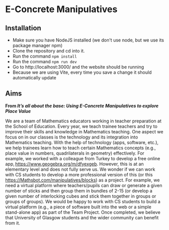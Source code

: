 # E-Concrete Manipulatives

## Installation
- Make sure you have NodeJS installed (we don't use node, but we use its package manager npm)
- Clone the repository and cd into it.
- Run the command ```npm install```
- Run the command ```npm run dev```
- Go to http://localhost:3000/ and the website should be running
- Because we are using Vite, every time you save a change it should automatically update

## Aims
**From _It’s all about the base: Using E-Concrete Manipulatives to explore Place Value_**

We are a team of Mathematics educators working in teacher preparation at the School of Education. Every year, we teach trainee teachers and try to improve their skills and knowledge in Mathematics teaching. One aspect we focus on in our classes is the technology and its integration into Mathematics teaching. With the help of technology (apps, software, etc.), we help trainees learn how to teach certain Mathematics concepts (e.g., place value in numbers, quadrilaterals in geometry) effectively. For example, we worked with a colleague from Turkey to develop a free online app, https://www.geogebra.org/m/dfyexgeb. However, this is at an elementary level and does not fully serve us. We wonder if we can work with CS students to develop a more professional version of this (or this https://Mathsbot.com/manipulatives/blocks) as a project. For example, we need a virtual platform where teachers/pupils can draw or generate a given number of sticks and then group them in bundles of 2-15 (or develop a given number of interlocking cubes and stick them together in groups or groups of groups). We would be happy to work with CS students to build a virtual platform (e.g., a piece of software built into the web or a simple stand-alone app) as part of the Team Project. Once completed, we believe that University of Glasgow students and the wider community can benefit from it.